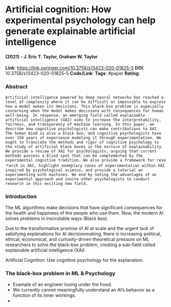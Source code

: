# Artificial cognition: How experimental psychology can help generate explainable artificial intelligence
#### (2021) - J. Eric T. Taylor, Graham W. Taylor
**Link**: https://link.springer.com/10.3758/s13423-020-01825-5
**DOI**: 10.3758/s13423-020-01825-5
**Code/Link**:
**Tags**: #paper
**Rating**:

### Abstract

```
Artificial intelligence powered by deep neural networks has reached a level of complexity where it can be difficult or impossible to express how a model makes its decisions. This black-box problem is especially concerning when the model makes decisions with consequences for human well-being. In response, an emerging field called explainable artificial intelligence (XAI) aims to increase the interpretability, fairness, and transparency of machine learning. In this paper, we describe how cognitive psychologists can make contributions to XAI. The human mind is also a black box, and cognitive psychologists have over 150 years of experience modeling it through experimentation. We ought to translate the methods and rigor of cognitive psychology to the study of artificial black boxes in the service of explainability. We provide a review of XAI for psychologists, arguing that current methods possess a blind spot that can be complemented by the experimental cognitive tradition. We also provide a framework for reseㅋarch in XAI, highlight exemplary cases of experimentation within XAI inspired by psychological science, and provide a tutorial on experimenting with machines. We end by noting the advantages of an experimental approach and invite other psychologists to conduct research in this exciting new field.
```

### Introduction

The ML algorithms make decisions that have significant consequences for the health and happiness of the people who use them. Now, the modern AI solves problems in inscrutable ways (Black box).

Due to the transformative promise of AI at scale and the urgent lack of satisfying explanations for AI decisionmaking, there is increasing political, ethical, economical, and curiosity-driven theoretical pressure on ML researchers to solve the black-box problem, creating a sub-field called explainable artificial intelligence (XAI)

Artificial Cognition: Use cognitive psychology for the explanation.

### The black-box problem in ML & Psychology

- Example of an engineer looing under the hood.
- We currently cannot meaningfully understand an AI’s behavior as a function of its inner workings.
- 

